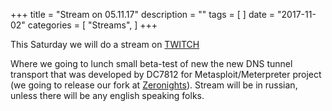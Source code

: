 +++
title = "Stream on 05.11.17"
description = ""
tags = [
]
date = "2017-11-02"
categories = [
    "Streams",
]
+++

This Saturday we will do a stream on [TWITCH](https://www.twitch.tv/defconrussia)

<!--more-->

Where we going to lunch small beta-test of new the new DNS tunnel transport that was developed by DC7812 for Metasploit/Meterpreter project (we going to release our fork at [Zeronights](https://2017.zeronights.org/report/reverse-dns-tunnel-extension-meterpreter/)). Stream will be in russian, unless there will be any english speaking folks. 